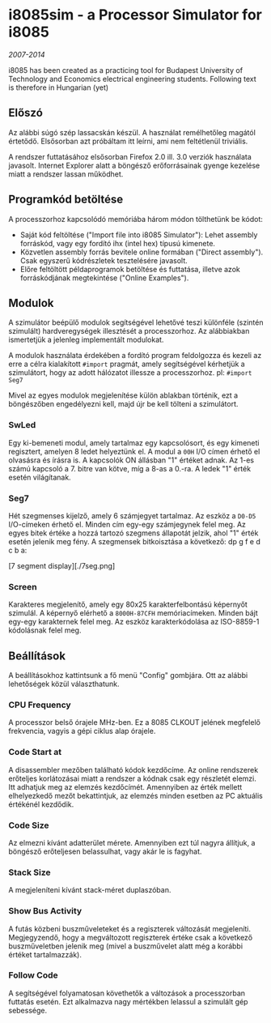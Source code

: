 # i8085sim - a Processor Simulator for i8085

_2007-2014_

i8085 has been created as a practicing tool for Budapest University of Technology and Economics
electrical engineering students. Following text is therefore in Hungarian (yet)

## Előszó

Az alábbi súgó szép lassacskán készül. A használat remélhetőleg magától értetődő. Elsősorban azt próbáltam itt leírni, ami nem feltétlenül triviális.

A rendszer futtatásához elsősorban Firefox 2.0 ill. 3.0 verziók használata javasolt. Internet Explorer alatt a böngésző erőforrásainak gyenge kezelése miatt a rendszer lassan működhet.

## Programkód betöltése

A processzorhoz kapcsolódó memóriába három módon tölthetünk be kódot:

* Saját kód feltöltése ("Import file into i8085 Simulator"): Lehet assembly forráskód, vagy egy fordító ihx (intel hex) típusú kimenete.
* Közvetlen assembly forrás bevitele online formában ("Direct assembly"). Csak egyszerű kódrészletek tesztelésére javasolt.
* Előre feltöltött példaprogramok betöltése és futtatása, illetve azok forráskódjának megtekintése ("Online Examples").

## Modulok

A szimulátor beépülő modulok segítségével lehetővé teszi különféle (szintén szimulált) hardveregységek illesztését a processzorhoz. Az alábbiakban ismertetjük a jelenleg implementált modulokat.

A modulok használata érdekében a fordító program feldolgozza és kezeli az erre a célra kialakított `#import` pragmát, amely segítségével kérhetjük a szimulátort, hogy az adott hálózatot illessze a processzorhoz. pl: `#import Seg7`

Mivel az egyes modulok megjelenítése külön ablakban történik, ezt a böngészőben engedélyezni kell, majd újr be kell tölteni a szimulátort.

### SwLed

Egy ki-bemeneti modul, amely tartalmaz egy kapcsolósort, és egy kimeneti regisztert, amelyen 8 ledet helyeztünk el. A modul a `00H` I/O címen érhető el olvasásra és írásra is. A kapcsolók ON állásban "1" értéket adnak. Az 1-es számú kapcsoló a 7. bitre van kötve, míg a 8-as a 0.-ra. A ledek "1" érték esetén világítanak.

### Seg7

Hét szegmenses kijelző, amely 6 számjegyet tartalmaz. Az eszköz a `D0-D5` I/O-címeken érhető el. Minden cím egy-egy számjegynek felel meg. Az egyes bitek értéke a hozzá tartozó szegmens állapotát jelzik, ahol "1" érték esetén jelenik meg fény. A szegmensek bitkoisztása a következő: dp g f e d c b a:

[7 segment display][./7seg.png]

### Screen

Karakteres megjelenítő, amely egy 80x25 karakterfelbontású képernyőt szimulál. A képernyő elérhető a `8000H-87CFH` memóriacímeken. Minden bájt egy-egy karakternek felel meg. Az eszköz karakterkódolása az ISO-8859-1 kódolásnak felel meg.

## Beállítások

A beállításokhoz kattintsunk a fő menü "Config" gombjára. Ott az alábbi lehetőségek közül választhatunk.

### CPU Frequency

A processzor belső órajele MHz-ben. Ez a 8085 CLKOUT jelének megfelelő frekvencia, vagyis a gépi ciklus alap órajele.

### Code Start at

A disassembler mezőben található kódok kezdőcíme. Az online rendszerek erőteljes korlátozásai miatt a rendszer a kódnak csak egy részletét elemzi. Itt adhatjuk meg az elemzés kezdőcímét. Amennyiben az érték mellett elhelyezkedő mezőt bekattintjuk, az elemzés minden esetben az PC aktuális értékénél kezdődik.

### Code Size

Az elmezni kívánt adatterület mérete. Amennyiben ezt túl nagyra állítjuk, a böngésző erőteljesen belassulhat, vagy akár le is fagyhat.

### Stack Size

A megjeleníteni kívánt stack-méret duplaszóban.

### Show Bus Activity

A futás közbeni buszműveleteket és a regiszterek változását megjeleníti. Megjegyzendő, hogy a megváltozott regiszterek értéke csak a következő buszműveletben jelenik meg (mivel a buszművelet alatt még a korábbi értéket tartalmazzák).

### Follow Code

A segítségével folyamatosan követhetők a változások a processzorban futtatás esetén. Ezt alkalmazva nagy mértékben lelassul a szimulált gép sebessége.



